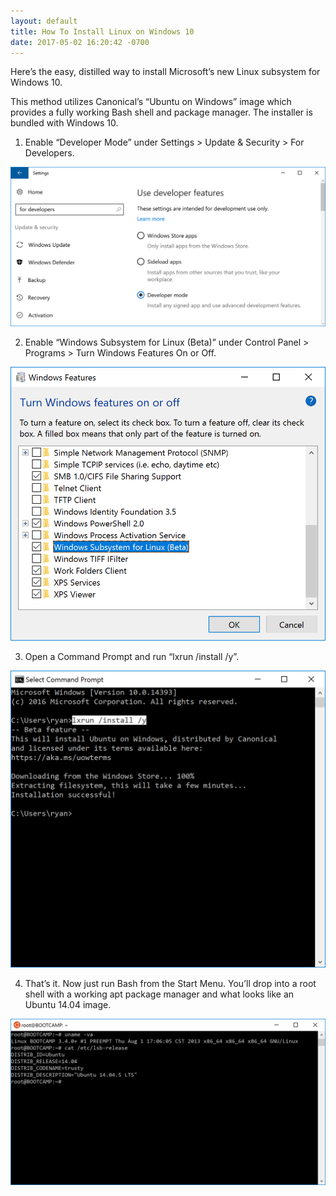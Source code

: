 ```yaml
---
layout: default
title: How To Install Linux on Windows 10
date: 2017-05-02 16:20:42 -0700
---
```


Here’s the easy, distilled way to install Microsoft’s new Linux subsystem for Windows 10. 

This method utilizes Canonical’s “Ubuntu on Windows” image which provides a fully working Bash shell and package manager. The installer is bundled with Windows 10.

1) Enable “Developer Mode” under Settings > Update & Security > For Developers.

![low1.png](https://github.com/33b5e5/33b5e5.github.io/raw/master/_images/low1.png)

2) Enable “Windows Subsystem for Linux (Beta)” under Control Panel > Programs > Turn Windows Features On or Off.

![low2.png](https://github.com/33b5e5/33b5e5.github.io/raw/master/_images/low2.png)

3) Open a Command Prompt and run “lxrun /install /y”.

![low3.png](https://github.com/33b5e5/33b5e5.github.io/raw/master/_images/low3.png)

4) That’s it. Now just run Bash from the Start Menu. You’ll drop into a root shell with a working apt package manager and what looks like an Ubuntu 14.04 image.

![low4.png](https://github.com/33b5e5/33b5e5.github.io/raw/master/_images/low4.png)
